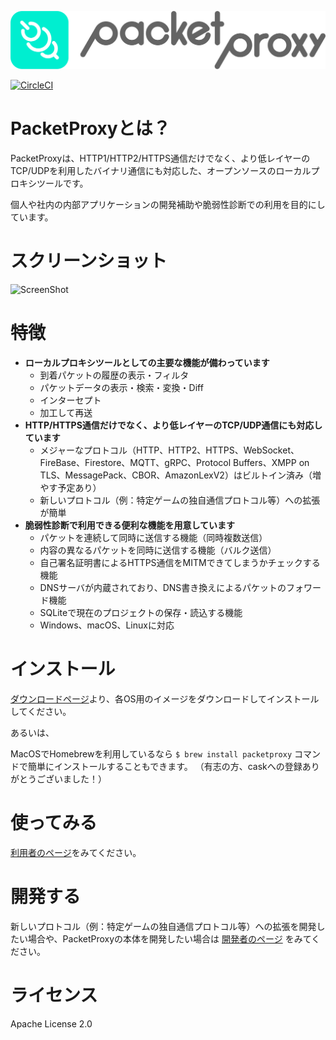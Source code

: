 ![PacketProxy](./assets/images/packetproxy.png)

[![CircleCI](https://circleci.com/gh/DeNA/PacketProxy/tree/master.svg?style=svg)](https://circleci.com/gh/DeNA/PacketProxy/tree/master)

# PacketProxyとは？

PacketProxyは、HTTP1/HTTP2/HTTPS通信だけでなく、より低レイヤーのTCP/UDPを利用したバイナリ通信にも対応した、オープンソースのローカルプロキシツールです。

個人や社内の内部アプリケーションの開発補助や脆弱性診断での利用を目的にしています。

# スクリーンショット

![ScreenShot](./assets/images/screenshot.gif)

# 特徴

- **ローカルプロキシツールとしての主要な機能が備わっています**
  - 到着パケットの履歴の表示・フィルタ
  - パケットデータの表示・検索・変換・Diff
  - インターセプト
  - 加工して再送
- **HTTP/HTTPS通信だけでなく、より低レイヤーのTCP/UDP通信にも対応しています**
  - メジャーなプロトコル（HTTP、HTTP2、HTTPS、WebSocket、FireBase、Firestore、MQTT、gRPC、Protocol Buffers、XMPP on TLS、MessagePack、CBOR、AmazonLexV2）はビルトイン済み（増やす予定あり）
  - 新しいプロトコル（例：特定ゲームの独自通信プロトコル等）への拡張が簡単
- **脆弱性診断で利用できる便利な機能を用意しています**
  - パケットを連続して同時に送信する機能（同時複数送信）
  - 内容の異なるパケットを同時に送信する機能（バルク送信）
  - 自己署名証明書によるHTTPS通信をMITMできてしまうかチェックする機能
  - DNSサーバが内蔵されており、DNS書き換えによるパケットのフォワード機能
  - SQLiteで現在のプロジェクトの保存・読込する機能
  - Windows、macOS、Linuxに対応

# インストール

[ダウンロードページ](https://github.com/DeNA/PacketProxy/releases)より、各OS用のイメージをダウンロードしてインストールしてください。

あるいは、

MacOSでHomebrewを利用しているなら `$ brew install packetproxy` コマンドで簡単にインストールすることもできます。
（有志の方、caskへの登録ありがとうございました！）

# 使ってみる

[利用者のページ](https://github.com/DeNA/PacketProxy/wiki/%E4%BD%BF%E3%81%A3%E3%81%A6%E3%81%BF%E3%82%8B)をみてください。

# 開発する

新しいプロトコル（例：特定ゲームの独自通信プロトコル等）への拡張を開発したい場合や、PacketProxyの本体を開発したい場合は
[開発者のページ](https://github.com/DeNA/PacketProxy/wiki/%E9%96%8B%E7%99%BA%E3%81%99%E3%82%8B)
をみてください。

# ライセンス

Apache License 2.0

